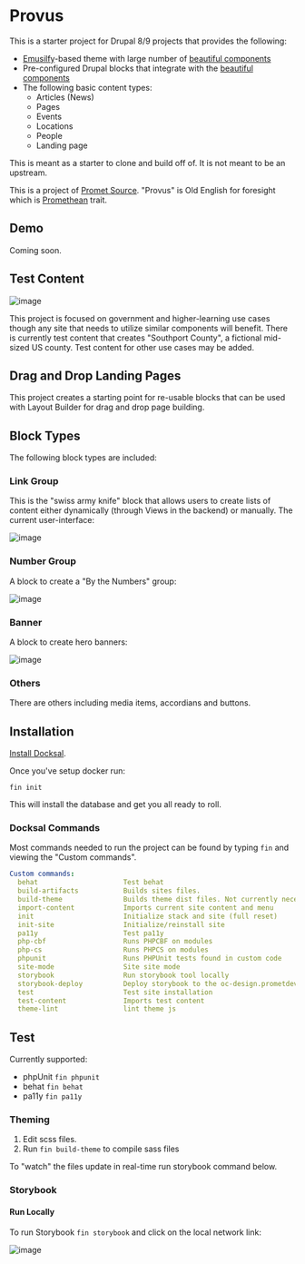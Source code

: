 # Provus 

This is a starter project for Drupal 8/9 projects that provides the following:

* [Emusilfy](http://emulsify.io)-based theme with large number of [beautiful components](https://promet.github.io/ps_component)
* Pre-configured Drupal blocks that integrate with the [beautiful components](https://promet.github.io/ps_component)
* The following basic content types:
  * Articles (News)
  * Pages
  * Events
  * Locations
  * People
  * Landing page
  
This is meant as a starter to clone and build off of. It is not meant to be an upstream.

This is a project of [Promet Source](http://prometsource.com). "Provus" is Old English for foresight which is [Promethean](https://en.wikipedia.org/wiki/Prometheus) trait.

## Demo

Coming soon.

## Test Content

![image](https://user-images.githubusercontent.com/512243/83435528-6fc48600-a40a-11ea-84e6-35fba2aadb99.png)

This project is focused on government and higher-learning use cases though any site that needs to utilize similar components will benefit. There is currently test content that creates "Southport County", a fictional mid-sized US county. Test content for other use cases may be added.

## Drag and Drop Landing Pages

This project creates a starting point for re-usable blocks that can be used with Layout Builder for drag and drop page building.

## Block Types

The following block types are included:

### Link Group

This is the "swiss army knife" block that allows users to create lists of content either dynamically (through Views in the backend) or manually. The current user-interface:

![image](https://user-images.githubusercontent.com/512243/83434225-0e031c80-a408-11ea-85b8-fcfe43dc850c.png)

### Number Group

A block to create a "By the Numbers" group:

![image](https://user-images.githubusercontent.com/512243/83434448-8833a100-a408-11ea-8ed7-280de913c0bf.png)


### Banner

A block to create hero banners:

![image](https://user-images.githubusercontent.com/512243/83434562-bc0ec680-a408-11ea-84eb-8b80e6bbc1b4.png)


### Others

There are others including media items, accordians and buttons.


## Installation

[Install Docksal](https://docs.docksal.io/getting-started/setup/).

Once you've setup docker run:

``fin init``

This will install the database and get you all ready to roll.

### Docksal Commands

Most commands needed to run the project can be found by typing ``fin`` and viewing the "Custom commands".

```yml
Custom commands:
  behat                    	Test behat
  build-artifacts          	Builds sites files.
  build-theme              	Builds theme dist files. Not currently necessary
  import-content           	Imports current site content and menu
  init                     	Initialize stack and site (full reset)
  init-site                	Initialize/reinstall site
  pa11y                    	Test pa11y
  php-cbf                  	Runs PHPCBF on modules
  php-cs                   	Runs PHPCS on modules
  phpunit                  	Runs PHPUnit tests found in custom code
  site-mode                	Site site mode
  storybook                	Run storybook tool locally
  storybook-deploy         	Deploy storybook to the oc-design.prometdev.com site.
  test                     	Test site installation
  test-content             	Imports test content
  theme-lint               	lint theme js
```

## Test

Currently supported:

  * phpUnit ``fin phpunit``
  * behat ``fin behat``
  * pa11y ``fin pa11y``

### Theming

1. Edit scss files.
2. Run ``fin build-theme`` to compile sass files

To "watch" the files update in real-time run storybook command below.

### Storybook

#### Run Locally

To run Storybook ``fin storybook`` and click on the local network link:

![image](https://user-images.githubusercontent.com/512243/74872340-0ae99200-532b-11ea-9f67-2b4a4c68ea89.png)
